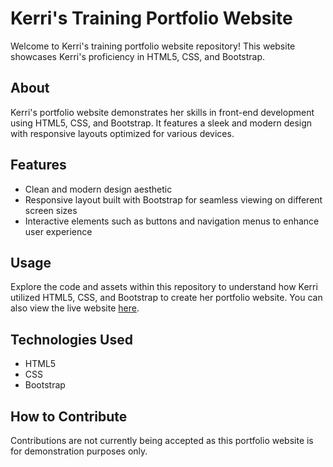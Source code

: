 # Kerri's Training Portfolio Website

Welcome to Kerri's training portfolio website repository! This website showcases Kerri's proficiency in HTML5, CSS, and Bootstrap.

## About

Kerri's portfolio website demonstrates her skills in front-end development using HTML5, CSS, and Bootstrap. It features a sleek and modern design with responsive layouts optimized for various devices.

## Features

- Clean and modern design aesthetic
- Responsive layout built with Bootstrap for seamless viewing on different screen sizes
- Interactive elements such as buttons and navigation menus to enhance user experience

## Usage

Explore the code and assets within this repository to understand how Kerri utilized HTML5, CSS, and Bootstrap to create her portfolio website. You can also view the live website [here](#).

## Technologies Used

- HTML5
- CSS
- Bootstrap

## How to Contribute

Contributions are not currently being accepted as this portfolio website is for demonstration purposes only.
